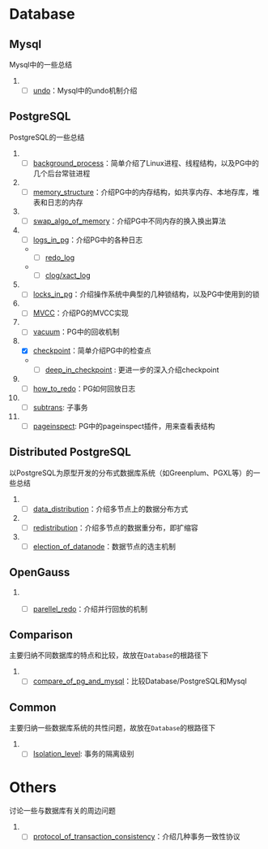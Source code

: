 # Database

## Mysql

Mysql中的一些总结

1. - [ ] [undo](./Database/Mysql/undo.md)：Mysql中的undo机制介绍

## PostgreSQL

PostgreSQL的一些总结

1. - [ ] [background_process](./Database/PostgreSQL/background_process.md)：简单介绍了Linux进程、线程结构，以及PG中的几个后台常驻进程
2. - [ ] [memory_structure](./Database/PostgreSQL/memory_structure.md)：介绍PG中的内存结构，如共享内存、本地存库，堆表和日志的内存
3. - [ ] [swap_algo_of_memory](./Database/PostgreSQL/swap_algo_of_memory.md)：介绍PG中不同内存的换入换出算法
4. - [ ] [logs_in_pg](./Database/PostgreSQL/logs_in_pg.md)：介绍PG中的各种日志
   - - [ ] [redo_log](./Database/PostgreSQL/redo_log.md)
   - - [ ] [clog/xact_log](./Database/PostgreSQL/xact_log.md)
5. - [ ] [locks_in_pg](./Database/PostgreSQL/locks_in_pg.md)：介绍操作系统中典型的几种锁结构，以及PG中使用到的锁
6. - [ ] [MVCC](./Database/PostgreSQL/MVCC.md)：介绍PG的MVCC实现
7. - [ ] [vacuum](./Database/PostgreSQL/vacuum,md)：PG中的回收机制
8. - [x] [checkpoint](./Database/PostgreSQL/checkpoint.md)：简单介绍PG中的检查点
   - - [ ] [deep_in_checkpoint](./Database/PostgreSQL/deep_in_checkpoint.md) : 更进一步的深入介绍checkpoint
9. - [ ] [how_to_redo](./Database/PostgreSQL/how_to_redo.md)：PG如何回放日志
10. - [ ] [subtrans](./Database/PostgreSQL/subtrans.md): 子事务
11. - [ ] [pageinspect](./Database/PostgreSQL/pageinspect.md): PG中的pageinspect插件，用来查看表结构

## Distributed PostgreSQL

以PostgreSQL为原型开发的分布式数据库系统（如Greenplum、PGXL等）的一些总结

1. - [ ] [data_distribution](./Database/Distributed_PostgreSQL/data_distribution.md)：介绍多节点上的数据分布方式
2. - [ ] [redistribution](./Database/Distributed_PostgreSQL/redistribution.md)：介绍多节点的数据重分布，即扩缩容
3. - [ ] [election_of_datanode](./Database/Distributed_PostgreSQL/election_of_datanode.md)：数据节点的选主机制

## OpenGauss

1. - [ ] [parellel_redo](./Database/OpenGauss/parellel_redo.md)：介绍并行回放的机制



## Comparison

主要归纳不同数据库的特点和比较，故放在`Database`的根路径下

1. - [ ] [compare_of_pg_and_mysql](./Database/compare_of_pg_and_mysql.md)：比较Database/PostgreSQL和Mysql

## Common

主要归纳一些数据库系统的共性问题，故放在`Database`的根路径下

1. - [ ] [Isolation_level](./Database/Isolation_level.md): 事务的隔离级别

# Others

讨论一些与数据库有关的周边问题

1. - [ ] [protocol_of_transaction_consistency](./Others/protocol_of_transaction_consistency.md)：介绍几种事务一致性协议
